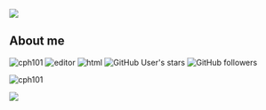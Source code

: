 [![](https://readme-typing-svg.demolab.com?font=Fira+Code&pause=1000&color=22C585&width=510&lines=cph101+-+JavaScript+and+SwifUI+developer;3+years+experience+in+HTML+and+JavaScript;Dabbling+in+Swift+%F0%9F%A6%85)]()

<h2>About me</h2>
<p align="left"> 
  <img src="https://komarev.com/ghpvc/?username=cph101&label=Profile Visitors&color=001eff&style=flat" alt="cph101" /> 
  <img href="https://replit.com/@cph101" src="https://img.shields.io/badge/Editor-Replit-yellowgreen/?logo=Replit" alt="editor">
  <img src="https://img.shields.io/badge/Knows-HTML-blue/?logo=html5&logoColor=warning&color=orange" alt="html">
  <img alt="GitHub User's stars" src="https://img.shields.io/github/stars/cph101?color=yellow&label=User%20Stars&logo=github&logoColor=yellow">
  <img alt="GitHub followers" src="https://img.shields.io/github/followers/cph101?color=g&label=User%20Followers&logo=github">
       </p>
<p align="left"><a><img src="https://github-profile-trophy.vercel.app/?username=cph101&theme=gotham" alt="cph101" /></a> </p>

<p><img src="https://github-readme-streak-stats.herokuapp.com/?user=cph101&theme=gotham"/></p><br>
